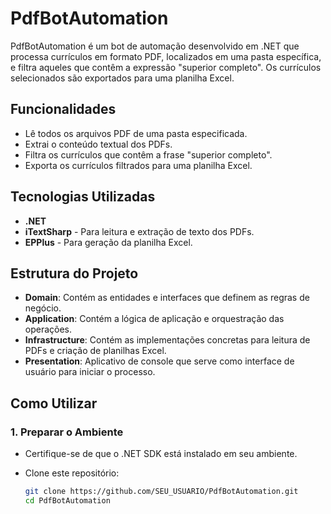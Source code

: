 # PdfBotAutomation

PdfBotAutomation é um bot de automação desenvolvido em .NET que processa currículos em formato PDF, localizados em uma pasta específica, e filtra aqueles que contêm a expressão "superior completo". Os currículos selecionados são exportados para uma planilha Excel.

## Funcionalidades

- Lê todos os arquivos PDF de uma pasta especificada.
- Extrai o conteúdo textual dos PDFs.
- Filtra os currículos que contêm a frase "superior completo".
- Exporta os currículos filtrados para uma planilha Excel.

## Tecnologias Utilizadas

- **.NET**
- **iTextSharp** - Para leitura e extração de texto dos PDFs.
- **EPPlus** - Para geração da planilha Excel.

## Estrutura do Projeto

- **Domain**: Contém as entidades e interfaces que definem as regras de negócio.
- **Application**: Contém a lógica de aplicação e orquestração das operações.
- **Infrastructure**: Contém as implementações concretas para leitura de PDFs e criação de planilhas Excel.
- **Presentation**: Aplicativo de console que serve como interface de usuário para iniciar o processo.

## Como Utilizar

### 1. Preparar o Ambiente

- Certifique-se de que o .NET SDK está instalado em seu ambiente.
- Clone este repositório:

  ```bash
  git clone https://github.com/SEU_USUARIO/PdfBotAutomation.git
  cd PdfBotAutomation
